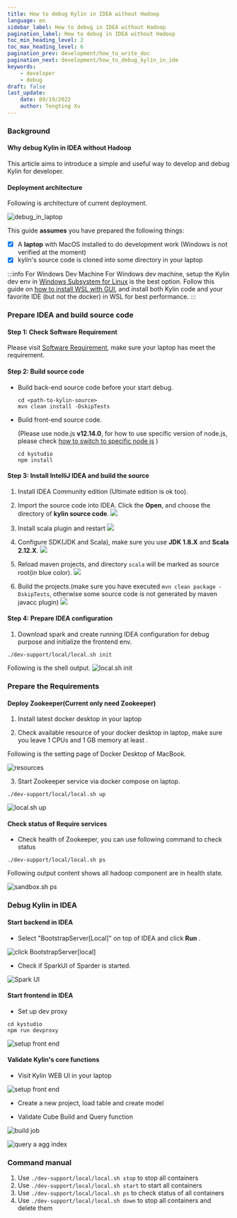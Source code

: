 ```yaml
---
title: How to debug Kylin in IDEA without Hadoop
language: en
sidebar_label: How to debug in IDEA without Hadoop
pagination_label: How to debug in IDEA without Hadoop
toc_min_heading_level: 2
toc_max_heading_level: 6
pagination_prev: development/how_to_write_doc
pagination_next: development/how_to_debug_kylin_in_ide
keywords:
    - developer
    - debug
draft: false
last_update:
    date: 09/19/2022
    author: Tengting Xu
---
```


### Background

#### Why debug Kylin in IDEA without Hadoop
This article aims to introduce a simple and useful way to develop and debug Kylin for developer.

#### Deployment architecture

Following is architecture of current deployment.

![debug_in_laptop](./images/how_to_debug_kylin_in_local/laptop.png)

This guide **assumes** you have prepared the following things:

- [X] A **laptop** with MacOS installed to do development work (Windows is not verified at the moment)
- [X] kylin's source code is cloned into some directory in your laptop

:::info For Windows Dev Machine
For Windows dev machine, setup the Kylin dev env in [Windows Subsystem for Linux](https://learn.microsoft.com/en-us/windows/wsl/about) is the best option. Follow this guide on [how to install WSL with GUI](https://learn.microsoft.com/en-us/windows/wsl/tutorials/gui-apps), and install both Kylin code and your favorite IDE (but not the docker) in WSL for best performance.
:::

### Prepare IDEA and build source code

#### Step 1: Check Software Requirement

Please visit [Software Requirement](how_to_package#software_reqiurement), make sure your laptop has meet the requirement.

#### Step 2: Build source code

- Build back-end source code before your start debug.
  
    ```shell
    cd <path-to-kylin-source>
    mvn clean install -DskipTests
    ```

- Build front-end source code.
  
    (Please use node.js **v12.14.0**, for how to use specific version of node.js, please check [how to switch to specific node js](how_to_package#install_older_node) )
    
    ```shell
    cd kystudio
    npm install
    ```
#### Step 3: Install IntelliJ IDEA and build the source

1. Install IDEA Community edition (Ultimate edition is ok too).

2. Import the source code into IDEA. Click the **Open**, and choose the directory of **kylin source code**.
   ![](images/how_to_debug_kylin_in_local/OPEN_KYLIN_PROJECT.png)

3. Install scala plugin and restart
   ![](images/how_to_debug_kylin_in_local/IDEA_Install_Scala_plugin.png)

4. Configure SDK(JDK and Scala), make sure you use **JDK 1.8.X** and **Scala 2.12.X**.
   ![](images/how_to_debug_kylin_in_local/IDEA_Notify_Install_SDK.png)

5. Reload maven projects, and directory `scala` will be marked as source root(in blue color).
   ![](images/how_to_debug_kylin_in_local/IDEA_RELOAD_ALL_MAVEN_PROJECT.png)

6. Build the projects.(make sure you have executed `mvn clean package -DskipTests`, otherwise some source code is not generated by maven javacc plugin)
   ![](images/how_to_debug_kylin_in_local/PROJECT_BUILD_SUCCEED.png)

#### Step 4: Prepare IDEA configuration

1. Download spark and create running IDEA configuration for debug purpose and initialize the frontend env.
  ```shell
  ./dev-support/local/local.sh init
  ```

Following is the shell output.
![local.sh init](images/how_to_debug_kylin_in_local/IDEA_LOCAL_INIT.png)

### Prepare the Requirements

#### Deploy Zookeeper(Current only need Zookeeper)

1. Install latest docker desktop in your laptop

2. Check available resource of your docker desktop in laptop, make sure you leave 1 CPUs and 1 GB memory at least .

Following is the setting page of Docker Desktop of MacBook.

![resources](images/how_to_debug_kylin_in_local/docker-engine-resource.png)

3. Start Zookeeper service via docker compose on laptop.

  ```shell
  ./dev-support/local/local.sh up
  ```

![local.sh up](images/how_to_debug_kylin_in_local/docker_up.png)

#### Check status of Require services
- Check health of Zookeeper, you can use following command to check status

```shell
./dev-support/local/local.sh ps
```

Following output content shows all hadoop component are in health state.

![sandbox.sh ps](images/how_to_debug_kylin_in_local/docker_ps.png)

### Debug Kylin in IDEA

#### Start backend in IDEA

- Select "BootstrapServer[Local]" on top of IDEA and click **Run** .

![click BootstrapServer[local]](images/how_to_debug_kylin_in_local/RUN_KYLIN_IN_IDEA.png)

- Check if SparkUI of Sparder is started.

![Spark UI](images/how_to_debug_kylin_in_local/spark_ui.png)

#### Start frontend in IDEA

- Set up dev proxy
```shell
cd kystudio
npm run devproxy
```

![setup front end](images/how_to_debug_kylin_in_local/start_front_end.png)

#### Validate Kylin's core functions

- Visit Kylin WEB UI in your laptop

![setup front end](images/how_to_debug_kylin_in_local/kylin_ui.png)

- Create a new project, load table and create model

- Validate Cube Build and Query function

![build job](images/how_to_debug_kylin_in_local/local-build-succeed.png)

![query a agg index](images/how_to_debug_kylin_in_local/local-query-succeed.png)

### Command manual
1. Use `./dev-support/local/local.sh stop` to stop all containers
2. Use `./dev-support/local/local.sh start` to start all containers
3. Use `./dev-support/local/local.sh ps` to check status of all containers
4. Use `./dev-support/local/local.sh down` to stop all containers and delete them
